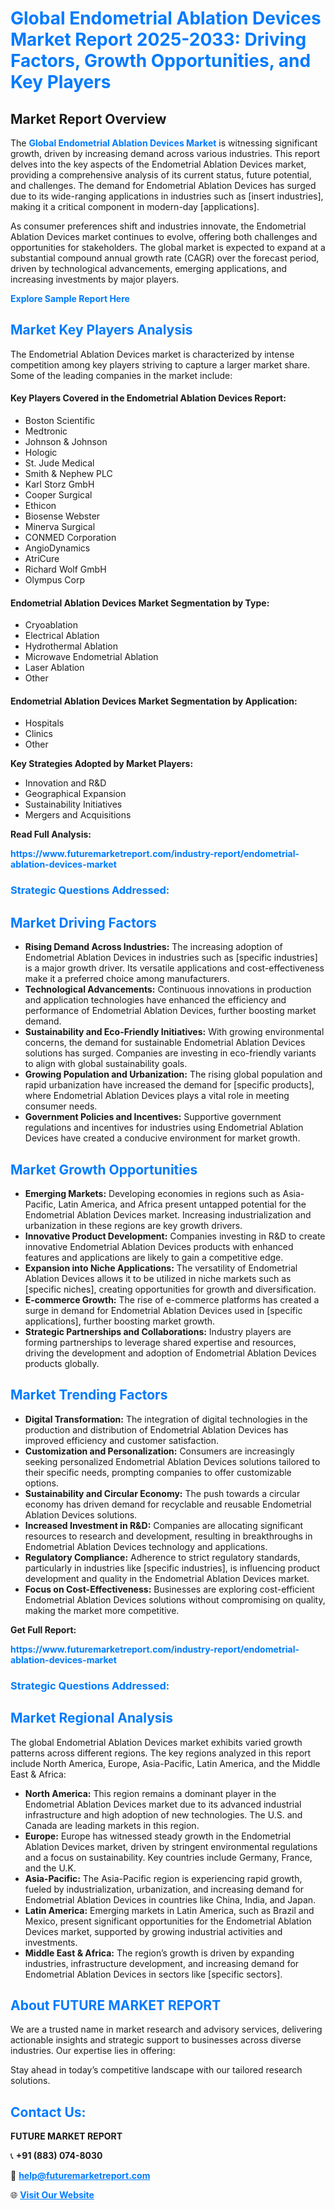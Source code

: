 <h1 style="color: #007BFF;">Global Endometrial Ablation Devices Market Report 2025-2033: Driving Factors, Growth Opportunities, and Key Players</h1>

<section id="overview">
<h2>Market Report Overview</h2>
<p>The <a href="https://www.futuremarketreport.com/industry-report/endometrial-ablation-devices-market" style="color: #007BFF; text-decoration: none;"><strong>Global Endometrial Ablation Devices Market</strong></a> is witnessing significant growth, driven by increasing demand across various industries. This report delves into the key aspects of the Endometrial Ablation Devices market, providing a comprehensive analysis of its current status, future potential, and challenges. The demand for Endometrial Ablation Devices has surged due to its wide-ranging applications in industries such as [insert industries], making it a critical component in modern-day [applications].</p>
<p>As consumer preferences shift and industries innovate, the Endometrial Ablation Devices market continues to evolve, offering both challenges and opportunities for stakeholders. The global market is expected to expand at a substantial compound annual growth rate (CAGR) over the forecast period, driven by technological advancements, emerging applications, and increasing investments by major players.</p>
</section>

<section id="overview">
<p><a href="https://www.futuremarketreport.com/request-sample/reportId=91558" style="color: #007BFF; text-decoration: none;"><strong>Explore Sample Report Here</strong></a></p>
</section>

<section id="key-players">
<h2 style="color: #007BFF;">Market Key Players Analysis</h2>
<p>The Endometrial Ablation Devices market is characterized by intense competition among key players striving to capture a larger market share. Some of the leading companies in the market include:</p>
<h4>Key Players Covered in the Endometrial Ablation Devices Report:</h4>
<ul><li>Boston Scientific</li><li>Medtronic</li><li>Johnson &amp; Johnson</li><li>Hologic</li><li>St. Jude Medical</li><li>Smith &amp; Nephew PLC</li><li>Karl Storz GmbH</li><li>Cooper Surgical</li><li>Ethicon</li><li>Biosense Webster</li><li>Minerva Surgical</li><li>CONMED Corporation</li><li>AngioDynamics</li><li>AtriCure</li><li>Richard Wolf GmbH</li><li>Olympus Corp</li></ul>
<h4>Endometrial Ablation Devices Market Segmentation by Type:</h4>
<ul><li>Cryoablation</li><li>Electrical Ablation</li><li>Hydrothermal Ablation</li><li>Microwave Endometrial Ablation</li><li>Laser Ablation</li><li>Other</li></ul>

<h4>Endometrial Ablation Devices Market Segmentation by Application:</h4>
<ul><li>Hospitals</li><li>Clinics</li><li>Other</li></ul>
<p><strong>Key Strategies Adopted by Market Players:</strong></p>
<ul>
<li>Innovation and R&D</li>
<li>Geographical Expansion</li>
<li>Sustainability Initiatives</li>
<li>Mergers and Acquisitions</li>
</ul>
</section>

<section>
<p><strong>Read Full Analysis: </strong></p><a href="https://www.futuremarketreport.com/industry-report/endometrial-ablation-devices-market" style="color: #007BFF; text-decoration: none;"><strong>https://www.futuremarketreport.com/industry-report/endometrial-ablation-devices-market</strong></a>
<h3 style="color: #007BFF;">Strategic Questions Addressed:</h3>
</section>

<section id="driving-factors">
<h2 style="color: #007BFF;">Market Driving Factors</h2>
<ul>
<li><strong>Rising Demand Across Industries:</strong> The increasing adoption of Endometrial Ablation Devices in industries such as [specific industries] is a major growth driver. Its versatile applications and cost-effectiveness make it a preferred choice among manufacturers.</li>
<li><strong>Technological Advancements:</strong> Continuous innovations in production and application technologies have enhanced the efficiency and performance of Endometrial Ablation Devices, further boosting market demand.</li>
<li><strong>Sustainability and Eco-Friendly Initiatives:</strong> With growing environmental concerns, the demand for sustainable Endometrial Ablation Devices solutions has surged. Companies are investing in eco-friendly variants to align with global sustainability goals.</li>
<li><strong>Growing Population and Urbanization:</strong> The rising global population and rapid urbanization have increased the demand for [specific products], where Endometrial Ablation Devices plays a vital role in meeting consumer needs.</li>
<li><strong>Government Policies and Incentives:</strong> Supportive government regulations and incentives for industries using Endometrial Ablation Devices have created a conducive environment for market growth.</li>
</ul>
</section>

<section id="growth-opportunities">
<h2 style="color: #007BFF;">Market Growth Opportunities</h2>
<ul>
<li><strong>Emerging Markets:</strong> Developing economies in regions such as Asia-Pacific, Latin America, and Africa present untapped potential for the Endometrial Ablation Devices market. Increasing industrialization and urbanization in these regions are key growth drivers.</li>
<li><strong>Innovative Product Development:</strong> Companies investing in R&D to create innovative Endometrial Ablation Devices products with enhanced features and applications are likely to gain a competitive edge.</li>
<li><strong>Expansion into Niche Applications:</strong> The versatility of Endometrial Ablation Devices allows it to be utilized in niche markets such as [specific niches], creating opportunities for growth and diversification.</li>
<li><strong>E-commerce Growth:</strong> The rise of e-commerce platforms has created a surge in demand for Endometrial Ablation Devices used in [specific applications], further boosting market growth.</li>
<li><strong>Strategic Partnerships and Collaborations:</strong> Industry players are forming partnerships to leverage shared expertise and resources, driving the development and adoption of Endometrial Ablation Devices products globally.</li>
</ul>
</section>

<section id="trending-factors">
<h2 style="color: #007BFF;">Market Trending Factors</h2>
<ul>
<li><strong>Digital Transformation:</strong> The integration of digital technologies in the production and distribution of Endometrial Ablation Devices has improved efficiency and customer satisfaction.</li>
<li><strong>Customization and Personalization:</strong> Consumers are increasingly seeking personalized Endometrial Ablation Devices solutions tailored to their specific needs, prompting companies to offer customizable options.</li>
<li><strong>Sustainability and Circular Economy:</strong> The push towards a circular economy has driven demand for recyclable and reusable Endometrial Ablation Devices solutions.</li>
<li><strong>Increased Investment in R&D:</strong> Companies are allocating significant resources to research and development, resulting in breakthroughs in Endometrial Ablation Devices technology and applications.</li>
<li><strong>Regulatory Compliance:</strong> Adherence to strict regulatory standards, particularly in industries like [specific industries], is influencing product development and quality in the Endometrial Ablation Devices market.</li>
<li><strong>Focus on Cost-Effectiveness:</strong> Businesses are exploring cost-efficient Endometrial Ablation Devices solutions without compromising on quality, making the market more competitive.</li>
</ul>
</section>

<section>
<p><strong>Get Full Report: </strong></p><a href="https://www.futuremarketreport.com/industry-report/endometrial-ablation-devices-market" style="color: #007BFF; text-decoration: none;"><strong>https://www.futuremarketreport.com/industry-report/endometrial-ablation-devices-market</strong></a>
<h3 style="color: #007BFF;">Strategic Questions Addressed:</h3>
</section>


<section id="regional-analysis">
<h2 style="color: #007BFF;">Market Regional Analysis</h2>
<p>The global Endometrial Ablation Devices market exhibits varied growth patterns across different regions. The key regions analyzed in this report include North America, Europe, Asia-Pacific, Latin America, and the Middle East & Africa:</p>
<ul>
<li><strong>North America:</strong> This region remains a dominant player in the Endometrial Ablation Devices market due to its advanced industrial infrastructure and high adoption of new technologies. The U.S. and Canada are leading markets in this region.</li>
<li><strong>Europe:</strong> Europe has witnessed steady growth in the Endometrial Ablation Devices market, driven by stringent environmental regulations and a focus on sustainability. Key countries include Germany, France, and the U.K.</li>
<li><strong>Asia-Pacific:</strong> The Asia-Pacific region is experiencing rapid growth, fueled by industrialization, urbanization, and increasing demand for Endometrial Ablation Devices in countries like China, India, and Japan.</li>
<li><strong>Latin America:</strong> Emerging markets in Latin America, such as Brazil and Mexico, present significant opportunities for the Endometrial Ablation Devices market, supported by growing industrial activities and investments.</li>
<li><strong>Middle East & Africa:</strong> The region’s growth is driven by expanding industries, infrastructure development, and increasing demand for Endometrial Ablation Devices in sectors like [specific sectors].</li>
</ul>
</section>

<footer>
<h2 style="color: #007BFF;">About FUTURE MARKET REPORT</h2>
<p>We are a trusted name in market research and advisory services, delivering actionable insights and strategic support to businesses across diverse industries. Our expertise lies in offering:</p>

<p>Stay ahead in today’s competitive landscape with our tailored research solutions.</p>

<h2 style="color: #007BFF;">Contact Us:</h2>
<p><strong>FUTURE MARKET REPORT</strong></p>
<p>📞 <strong>+91 (883) 074-8030</strong></p>
<p>📧 <strong><a href="mailto:help@futuremarketreport.com" style="color: #007BFF;">help@futuremarketreport.com</a></strong></p>
<p>🌐 <strong><a href="https://www.futuremarketreport.com/" style="color: #007BFF;">Visit Our Website</a></strong></p>
</footer>